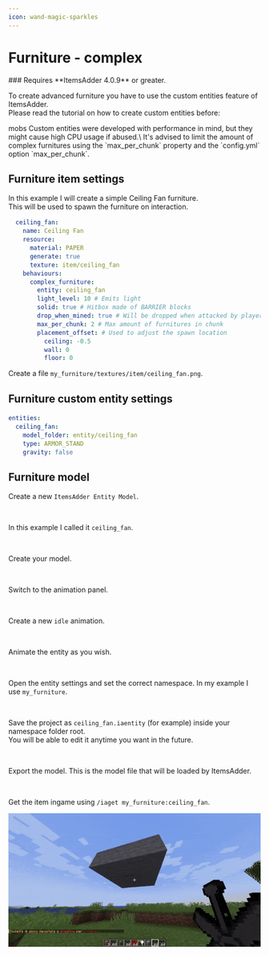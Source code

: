 ```yaml
---
icon: wand-magic-sparkles
---
```


# Furniture - complex


<Warning>
### Requires **ItemsAdder 4.0.9** or greater.
</Warning>


To create advanced furniture you have to use the custom entities feature of ItemsAdder.\
Please read the tutorial on how to create custom entities before:


<Card title="mobs" icon="text" href="/mobs/">
mobs
</Card>



<Warning>
Custom entities were developed with performance in mind, but they might cause high CPU usage if abused.\
It's advised to limit the amount of complex furnitures using the `max_per_chunk` property and the `config.yml` option `max_per_chunk`.
</Warning>


## Furniture item settings

In this example I will create a simple Ceiling Fan furniture.\
This will be used to spawn the furniture on interaction.

```yaml
  ceiling_fan:
    name: Ceiling Fan
    resource:
      material: PAPER
      generate: true
      texture: item/ceiling_fan
    behaviours:
      complex_furniture:
        entity: ceiling_fan
        light_level: 10 # Emits light
        solid: true # Hitbox made of BARRIER blocks
        drop_when_mined: true # Will be dropped when attacked by player
        max_per_chunk: 2 # Max amount of furnitures in chunk
        placement_offset: # Used to adjust the spawn location
          ceiling: -0.5
          wall: 0
          floor: 0
```

Create a file `my_furniture/textures/item/ceiling_fan.png`.

## Furniture custom entity settings

```yaml
entities:
  ceiling_fan:
    model_folder: entity/ceiling_fan
    type: ARMOR_STAND
    gravity: false
```

## Furniture model

Create a new `ItemsAdder Entity Model`.

<img src="../../.gitbook/assets/image (10).png" alt="" />

In this example I called it `ceiling_fan`.

<img src="../../.gitbook/assets/image (11).png" alt="" />

Create your model.

<img src="../../.gitbook/assets/image (23).png" alt="" />



Switch to the animation panel.&#x20;

<img src="../../.gitbook/assets/image (24).png" alt="" />

Create a new `idle` animation.

<img src="../../.gitbook/assets/image (25).png" alt="" />

<img src="../../.gitbook/assets/image (15).png" alt="" />

Animate the entity as you wish.

<img src="../../.gitbook/assets/image (26).png" alt="" />

Open the entity settings and set the correct namespace. In my example I use `my_furniture`.

<img src="../../.gitbook/assets/image (17).png" alt="" />

<img src="../../.gitbook/assets/image (22).png" alt="" />

Save the project as `ceiling_fan.iaentity`  (for example) inside your namespace folder root.\
You will be able to edit it anytime you want in the future.



<img src="../../.gitbook/assets/image (19).png" alt="" />

<img src="../../.gitbook/assets/image (20).png" alt="" />

Export the model. This is the model file that will be loaded by ItemsAdder.

<img src="../../.gitbook/assets/image (21).png" alt="" />

Get the item ingame using `/iaget my_furniture:ceiling_fan`.

<img src="../../.gitbook/assets/ezgif-4f55fae1f8968a (1).gif" alt="" />

